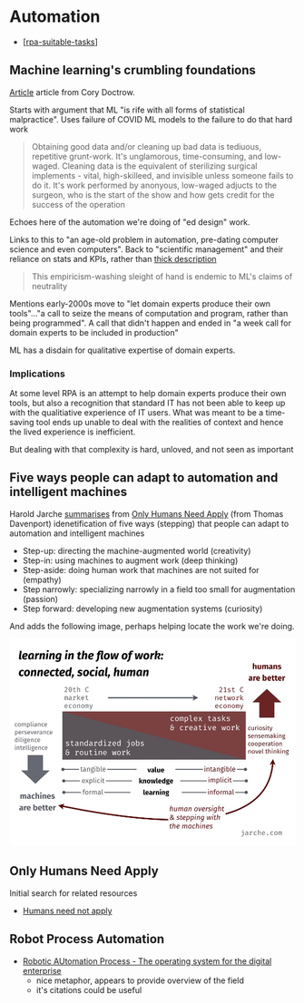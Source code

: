 # Automation

- [[rpa-suitable-tasks]]

## Machine learning's crumbling foundations

[Article](https://doctorow.medium.com/machine-learnings-crumbling-foundations-bd11efa22b0) article from Cory Doctrow.

Starts with argument that ML "is rife with all forms of statistical malpractice". Uses failure of COVID ML models to the failure to do that hard work 
> Obtaining good data and/or cleaning up bad data is tediuous, repetitive grunt-work. It's unglamorous, time-consuming, and low-waged. Cleaning data is the equivalent of sterilizing surgical implements - vital, high-skilleed, and invisible unless someone fails to do it.
> It's work performed by anonyous, low-waged adjucts to the surgeon, who is the start of the show and how gets credit for the success of the operation

Echoes here of the automation we're doing of "ed design" work.

Links to this to "an age-old problem in automation, pre-dating computer science and even computers". Back to "scientific management" and their reliance on stats and KPIs, rather than [thick description](http://hypergeertz.jku.at/GeertzTexts/Thick_Description.htm)

> This empiricism-washing sleight of hand is endemic to ML's claims of neutrality

Mentions early-2000s move to "let domain experts produce their own tools"..."a call to seize the means of computation and program, rather than being programmed". A call that didn't happen and ended in "a week call for domain experts to be included in production"

ML has a disdain for qualitative expertise of domain experts.

### Implications

At some level RPA is an attempt to help domain experts produce their own tools, but also a recognition that standard IT has not been able to keep up with the qualitiative experience of IT users. What was meant to be a time-saving tool ends up unable to deal with the realities of context and hence the lived experience is inefficient.

But dealing with that complexity is hard, unloved, and not seen as important




## Five ways people can adapt to automation and intelligent machines

Harold Jarche [summarises](https://jarche.com/2017/02/only-humans-need-apply-review/) from [Only Humans Need Apply](https://www.amazon.com/gp/product/0062438611/) (from Thomas Davenport) idenetification of five ways (stepping) that people can adapt to automation and intelligent machines
- Step-up: directing the machine-augmented world (creativity) 
- Step-in: using machines to augment work (deep thinking) 
- Step-aside: doing human work that machines are not suited for (empathy) 
- Step narrowly: specializing narrowly in a field too small for augmentation (passion) 
- Step forward: developing new augmentation systems (curiosity)

And adds the following image, perhaps helping locate the work we're doing.

![](2021-08-11-06-30-14.png)

## Only Humans Need Apply

Initial search for related resources

- [Humans need not apply](https://www-degruyter-com.libraryproxy.griffith.edu.au/document/doi/10.12987/9780300216417/html)

## Robot Process Automation

- [Robotic AUtomation Process - The operating system for the digital enterprise](https://ideas.repec.org/a/vrs/poicbe/v12y2018i1p54-69n6.html)
	- nice metaphor, appears to provide overview of the field
	- it's citations could be useful

[//begin]: # "Autogenerated link references for markdown compatibility"
[rpa-suitable-tasks]: rpa-suitable-tasks "rpa-suitable-tasks"
[//end]: # "Autogenerated link references"